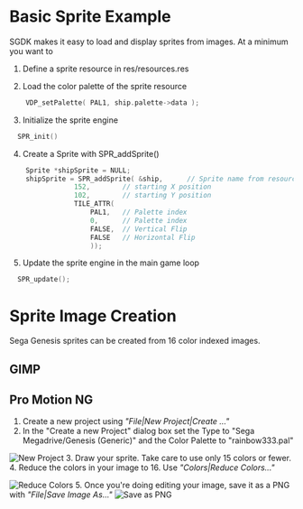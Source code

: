 # Basic Sprite Example

SGDK makes it easy to load and display sprites from images.
At a minimum you want to 
1. Define a sprite resource  in res/resources.res

2. Load the color palette of the sprite resource
~~~c
	VDP_setPalette( PAL1, ship.palette->data );
~~~
3. Initialize the sprite engine
~~~c
  SPR_init()
~~~
4. Create a Sprite with SPR_addSprite()
~~~c
	Sprite *shipSprite = NULL;
	shipSprite = SPR_addSprite( &ship,  	// Sprite name from resources.res
				152, 	 	// starting X position
				102, 	 	// starting Y position
				TILE_ATTR( 
					PAL1,   // Palette index
					0,      // Palette index
					FALSE,  // Vertical Flip
					FALSE   // Horizontal Flip
					));	
~~~

5. Update the sprite engine in the main game loop
~~~c
  SPR_update();
~~~


# Sprite Image Creation
Sega Genesis sprites can be created from 16 color indexed images.


## GIMP


## Pro Motion NG
1. Create a new project using *"File|New Project|Create ..."*
2. In the "Create a new Project" dialog box set the Type to "Sega Megadrive/Genesis (Generic)" and the Color Palette to "rainbow333.pal"

![New Project](https://github.com/radioation/SGDKRocks/blob/main/01_basic_sprite/imgs/pmng_new_project.png)
3. Draw your sprite.  Take care to use only 15 colors or fewer. 
4. Reduce the colors in your image to 16.  Use *"Colors|Reduce Colors..."*

![Reduce Colors](https://github.com/radioation/SGDKRocks/blob/main/01_basic_sprite/imgs/pmng_reduce_colors_to_16.png)
5. Once you're doing editing your image, save it as a PNG with *"File|Save Image As..."*
![Save as PNG](https://github.com/radioation/SGDKRocks/blob/main/01_basic_sprite/imgs/pmng_export_png.png)





